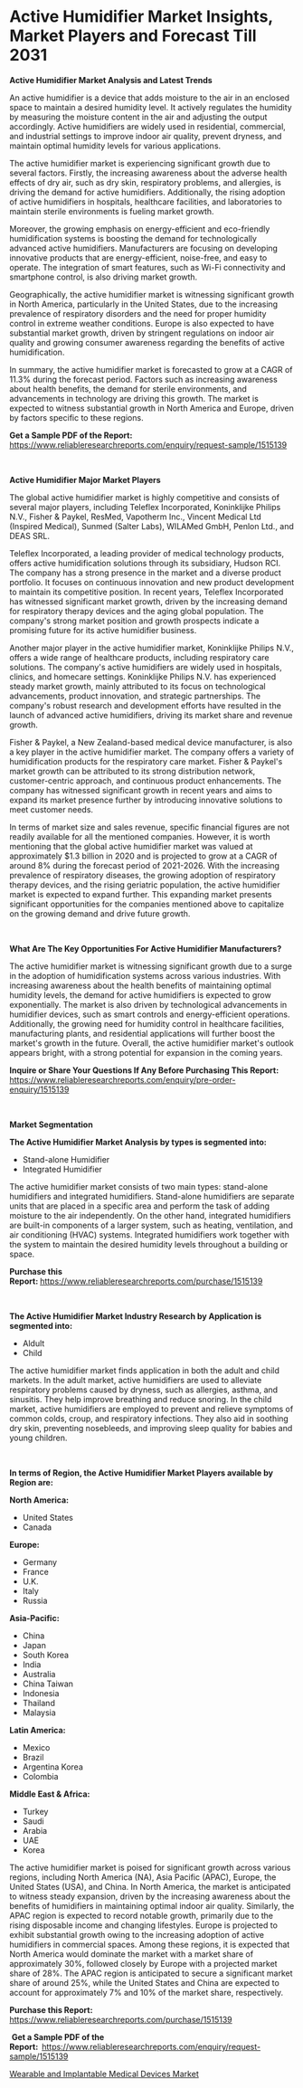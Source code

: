 <p><h1>Active Humidifier Market Insights, Market Players and Forecast Till 2031</h1></p><p><strong>Active Humidifier Market Analysis and Latest Trends</strong></p>
<p><p>An active humidifier is a device that adds moisture to the air in an enclosed space to maintain a desired humidity level. It actively regulates the humidity by measuring the moisture content in the air and adjusting the output accordingly. Active humidifiers are widely used in residential, commercial, and industrial settings to improve indoor air quality, prevent dryness, and maintain optimal humidity levels for various applications.</p><p>The active humidifier market is experiencing significant growth due to several factors. Firstly, the increasing awareness about the adverse health effects of dry air, such as dry skin, respiratory problems, and allergies, is driving the demand for active humidifiers. Additionally, the rising adoption of active humidifiers in hospitals, healthcare facilities, and laboratories to maintain sterile environments is fueling market growth.</p><p>Moreover, the growing emphasis on energy-efficient and eco-friendly humidification systems is boosting the demand for technologically advanced active humidifiers. Manufacturers are focusing on developing innovative products that are energy-efficient, noise-free, and easy to operate. The integration of smart features, such as Wi-Fi connectivity and smartphone control, is also driving market growth.</p><p>Geographically, the active humidifier market is witnessing significant growth in North America, particularly in the United States, due to the increasing prevalence of respiratory disorders and the need for proper humidity control in extreme weather conditions. Europe is also expected to have substantial market growth, driven by stringent regulations on indoor air quality and growing consumer awareness regarding the benefits of active humidification.</p><p>In summary, the active humidifier market is forecasted to grow at a CAGR of 11.3% during the forecast period. Factors such as increasing awareness about health benefits, the demand for sterile environments, and advancements in technology are driving this growth. The market is expected to witness substantial growth in North America and Europe, driven by factors specific to these regions.</p></p>
<p><strong>Get a Sample PDF of the Report:&nbsp;</strong> <a href="https://www.reliableresearchreports.com/enquiry/request-sample/1515139">https://www.reliableresearchreports.com/enquiry/request-sample/1515139</a></p>
<p>&nbsp;</p>
<p><strong>Active Humidifier Major Market Players</strong></p>
<p><p>The global active humidifier market is highly competitive and consists of several major players, including Teleflex Incorporated, Koninklijke Philips N.V., Fisher & Paykel, ResMed, Vapotherm Inc., Vincent Medical Ltd (Inspired Medical), Sunmed (Salter Labs), WILAMed GmbH, Penlon Ltd., and DEAS SRL.</p><p>Teleflex Incorporated, a leading provider of medical technology products, offers active humidification solutions through its subsidiary, Hudson RCI. The company has a strong presence in the market and a diverse product portfolio. It focuses on continuous innovation and new product development to maintain its competitive position. In recent years, Teleflex Incorporated has witnessed significant market growth, driven by the increasing demand for respiratory therapy devices and the aging global population. The company's strong market position and growth prospects indicate a promising future for its active humidifier business.</p><p>Another major player in the active humidifier market, Koninklijke Philips N.V., offers a wide range of healthcare products, including respiratory care solutions. The company's active humidifiers are widely used in hospitals, clinics, and homecare settings. Koninklijke Philips N.V. has experienced steady market growth, mainly attributed to its focus on technological advancements, product innovation, and strategic partnerships. The company's robust research and development efforts have resulted in the launch of advanced active humidifiers, driving its market share and revenue growth.</p><p>Fisher & Paykel, a New Zealand-based medical device manufacturer, is also a key player in the active humidifier market. The company offers a variety of humidification products for the respiratory care market. Fisher & Paykel's market growth can be attributed to its strong distribution network, customer-centric approach, and continuous product enhancements. The company has witnessed significant growth in recent years and aims to expand its market presence further by introducing innovative solutions to meet customer needs.</p><p>In terms of market size and sales revenue, specific financial figures are not readily available for all the mentioned companies. However, it is worth mentioning that the global active humidifier market was valued at approximately $1.3 billion in 2020 and is projected to grow at a CAGR of around 8% during the forecast period of 2021-2026. With the increasing prevalence of respiratory diseases, the growing adoption of respiratory therapy devices, and the rising geriatric population, the active humidifier market is expected to expand further. This expanding market presents significant opportunities for the companies mentioned above to capitalize on the growing demand and drive future growth.</p></p>
<p>&nbsp;</p>
<p><strong>What Are The Key Opportunities For Active Humidifier Manufacturers?</strong></p>
<p><p>The active humidifier market is witnessing significant growth due to a surge in the adoption of humidification systems across various industries. With increasing awareness about the health benefits of maintaining optimal humidity levels, the demand for active humidifiers is expected to grow exponentially. The market is also driven by technological advancements in humidifier devices, such as smart controls and energy-efficient operations. Additionally, the growing need for humidity control in healthcare facilities, manufacturing plants, and residential applications will further boost the market's growth in the future. Overall, the active humidifier market's outlook appears bright, with a strong potential for expansion in the coming years.</p></p>
<p><strong>Inquire or Share Your Questions If Any Before Purchasing This Report:</strong> <a href="https://www.reliableresearchreports.com/enquiry/pre-order-enquiry/1515139">https://www.reliableresearchreports.com/enquiry/pre-order-enquiry/1515139</a></p>
<p>&nbsp;</p>
<p><strong>Market Segmentation</strong></p>
<p><strong>The Active Humidifier Market Analysis by types is segmented into:</strong></p>
<p><ul><li>Stand-alone Humidifier</li><li>Integrated Humidifier</li></ul></p>
<p><p>The active humidifier market consists of two main types: stand-alone humidifiers and integrated humidifiers. Stand-alone humidifiers are separate units that are placed in a specific area and perform the task of adding moisture to the air independently. On the other hand, integrated humidifiers are built-in components of a larger system, such as heating, ventilation, and air conditioning (HVAC) systems. Integrated humidifiers work together with the system to maintain the desired humidity levels throughout a building or space.</p></p>
<p><strong>Purchase this Report:&nbsp;</strong><a href="https://www.reliableresearchreports.com/purchase/1515139">https://www.reliableresearchreports.com/purchase/1515139</a></p>
<p>&nbsp;</p>
<p><strong>The Active Humidifier Market Industry Research by Application is segmented into:</strong></p>
<p><ul><li>Aldult</li><li>Child</li></ul></p>
<p><p>The active humidifier market finds application in both the adult and child markets. In the adult market, active humidifiers are used to alleviate respiratory problems caused by dryness, such as allergies, asthma, and sinusitis. They help improve breathing and reduce snoring. In the child market, active humidifiers are employed to prevent and relieve symptoms of common colds, croup, and respiratory infections. They also aid in soothing dry skin, preventing nosebleeds, and improving sleep quality for babies and young children.</p></p>
<p>&nbsp;</p>
<p><strong>In terms of Region, the Active Humidifier Market Players available by Region are:</strong></p>
<p>
    <p> <strong> North America: </strong>
        <ul>
            <li>United States</li>
            <li>Canada</li>
        </ul>
        </p> 
    <p> <strong> Europe: </strong>
        <ul>
            <li>Germany</li>
            <li>France</li>
            <li>U.K.</li>
            <li>Italy</li>
            <li>Russia</li>
        </ul>
        </p> 
    <p> <strong> Asia-Pacific: </strong>
        <ul>
            <li>China</li>
            <li>Japan</li>
            <li>South Korea</li>
            <li>India</li>
            <li>Australia</li>
            <li>China Taiwan</li>
            <li>Indonesia</li>
            <li>Thailand</li>
            <li>Malaysia</li>
        </ul>
        </p> 
    <p> <strong> Latin America: </strong>
        <ul>
            <li>Mexico</li>
            <li>Brazil</li>
            <li>Argentina Korea</li>
            <li>Colombia</li>
        </ul>
        </p> 
    <p> <strong> Middle East & Africa: </strong>
        <ul>
            <li>Turkey</li>
            <li>Saudi</li>
            <li>Arabia</li>
            <li>UAE</li>
            <li>Korea</li>
        </ul>
    </p>
    </p>
<p><p>The active humidifier market is poised for significant growth across various regions, including North America (NA), Asia Pacific (APAC), Europe, the United States (USA), and China. In North America, the market is anticipated to witness steady expansion, driven by the increasing awareness about the benefits of humidifiers in maintaining optimal indoor air quality. Similarly, the APAC region is expected to record notable growth, primarily due to the rising disposable income and changing lifestyles. Europe is projected to exhibit substantial growth owing to the increasing adoption of active humidifiers in commercial spaces. Among these regions, it is expected that North America would dominate the market with a market share of approximately 30%, followed closely by Europe with a projected market share of 28%. The APAC region is anticipated to secure a significant market share of around 25%, while the United States and China are expected to account for approximately 7% and 10% of the market share, respectively.</p></p>
<p><strong>Purchase this Report: </strong><a href="https://www.reliableresearchreports.com/purchase/1515139">https://www.reliableresearchreports.com/purchase/1515139</a></p>
<p>&nbsp;<strong>Get a Sample PDF of the Report:&nbsp;&nbsp;</strong><a href="https://www.reliableresearchreports.com/enquiry/request-sample/1515139">https://www.reliableresearchreports.com/enquiry/request-sample/1515139</a></p>
<p><strong></strong></p>
<p><p><a href="https://github.com/PeterParrish5/Market-Research-Report-List-3/blob/main/wearable-and-implantable-medical-devices-market.md">Wearable and Implantable Medical Devices Market</a></p></p>
